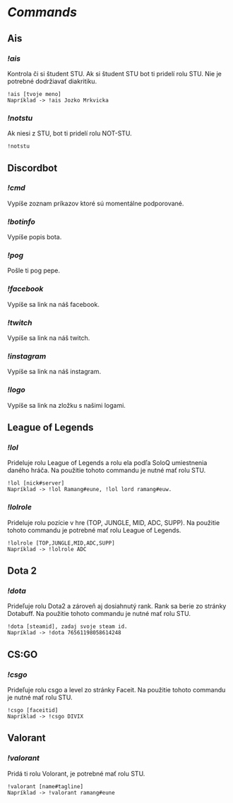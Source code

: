 # ***Commands***


## **Ais**

### *!ais*
Kontrola či si študent STU. Ak si študent STU bot ti pridelí rolu STU.
Nie je potrebné dodržiavať diakritiku.

```
!ais [tvoje meno]
Napríklad -> !ais Jozko Mrkvicka
```

### *!notstu*

Ak niesi z STU, bot ti pridelí rolu NOT-STU.

```
!notstu
```

## **Discordbot**

### *!cmd*
Vypíše zoznam príkazov ktoré sú momentálne podporované.

### *!botinfo*
Vypíše popis bota.

### *!pog*
Pošle ti pog pepe.

### *!facebook*
Vypíše sa link na náš facebook.

### *!twitch*
Vypíše sa link na náš twitch.

### *!instagram*
Vypíše sa link na náš instagram.

### *!logo*
Vypíše sa link na zložku s našimi logami.


## **League of Legends**

### *!lol*
Prideluje rolu League of Legends a rolu ela podľa SoloQ umiestnenia daného hráča.
Na použitie tohoto commandu je nutné mať rolu STU.

```
!lol [nick#server]
Napríklad -> !lol Ramang#eune, !lol lord ramang#euw.
```

### *!lolrole*
Prideluje rolu pozície v hre (TOP, JUNGLE, MID, ADC, SUPP).
Na použitie tohoto commandu je potrebné mať rolu League of Legends.

```
!lolrole [TOP,JUNGLE,MID,ADC,SUPP]
Napríklad -> !lolrole ADC
``` 

## **Dota 2**

### *!dota*
Prideľuje rolu Dota2 a zároveň aj dosiahnutý rank. Rank sa berie zo stránky Dotabuff.
Na použitie tohoto commandu je nutné mať rolu STU.

```
!dota [steamid], zadaj svoje steam id.
Napríklad -> !dota 76561198058614248
```

## **CS:GO**

### *!csgo*
Prideľuje rolu csgo a level zo stránky Faceit. 
Na použitie tohoto commandu je nutné mať rolu STU.

```
!csgo [faceitid]
Napríklad -> !csgo DIVIX
```

## **Valorant**

### *!valorant*
Pridá ti rolu Volorant, je potrebné mať rolu STU.
```
!valorant [name#tagline]
Napríklad -> !valorant ramang#eune
```